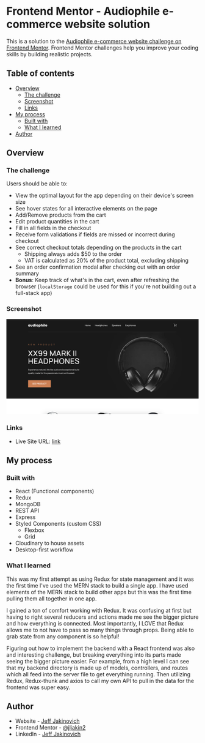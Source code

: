 # Frontend Mentor - Audiophile e-commerce website solution

This is a solution to the [Audiophile e-commerce website challenge on Frontend Mentor](https://www.frontendmentor.io/challenges/audiophile-ecommerce-website-C8cuSd_wx). Frontend Mentor challenges help you improve your coding skills by building realistic projects.

## Table of contents

- [Overview](#overview)
  - [The challenge](#the-challenge)
  - [Screenshot](#screenshot)
  - [Links](#links)
- [My process](#my-process)
  - [Built with](#built-with)
  - [What I learned](#what-i-learned)
- [Author](#author)

## Overview

### The challenge

Users should be able to:

- View the optimal layout for the app depending on their device's screen size
- See hover states for all interactive elements on the page
- Add/Remove products from the cart
- Edit product quantities in the cart
- Fill in all fields in the checkout
- Receive form validations if fields are missed or incorrect during checkout
- See correct checkout totals depending on the products in the cart
  - Shipping always adds $50 to the order
  - VAT is calculated as 20% of the product total, excluding shipping
- See an order confirmation modal after checking out with an order summary
- **Bonus**: Keep track of what's in the cart, even after refreshing the browser (`localStorage` could be used for this if you're not building out a full-stack app)

### Screenshot

![Screenshot](./frontend/src/assets/screenshot.png)

### Links

- Live Site URL: [link](https://your-live-site-url.com)

## My process

### Built with

- React (Functional components)
- Redux
- MongoDB
- REST API
- Express
- Styled Components (custom CSS)
  - Flexbox
  - Grid
- Cloudinary to house assets
- Desktop-first workflow

### What I learned

This was my first attempt as using Redux for state management and it was the first time I've used the MERN stack to build a single app. I have used elements of the MERN stack to build other apps but this was the first time pulling them all together in one app.

I gained a ton of comfort working with Redux. It was confusing at first but having to right several reducers and actions made me see the bigger picture and how everything is connected. Most importantly, I LOVE that Redux allows me to not have to pass so many things through props. Being able to grab state from any component is so helpful!

Figuring out how to implement the backend with a React frontend was also and interesting challenge, but breaking everything into its parts made seeing the bigger picture easier. For example, from a high level I can see that my backend directory is made up of models, controllers, and routes which all feed into the server file to get everything running. Then utilizing Redux, Redux-thunk and axios to call my own API to pull in the data for the frontend was super easy.

## Author

- Website - [Jeff Jakinovich](http://jeffjakinovich.com/)
- Frontend Mentor - [@jljakin2](https://www.frontendmentor.io/profile/jljakin2)
- LinkedIn - [Jeff Jakinovich](https://www.linkedin.com/in/jeff-jakinovich-b6b14943/)
